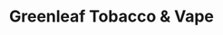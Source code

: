 ---
title: "Greenleaf Tobacco & Vape"
url: /davenport/greenleaf-tobacco-and-vape-3301-west-kimberly-ste-c/
shop: tobacco
---